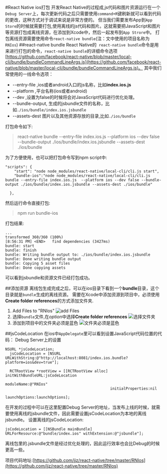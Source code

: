 #React Native ios打包
开发React Native的过程成,js代码和图片资源运行在一个`Debug Server`上，每次更新代码之后只需要使用`command+R`键刷新就可以看到代码的更改，这种方式对于调试来说是非常方便的。
但当我们需要发布App到`App Store`的时候就需要打包,使用离线的js代码和图片。这就需要把JavaScript和图片等资源打包成离线资源，在添加到Xcode中，然后一起发布到`App Strore`中。
打包离线资源需要使用命令`react-native bundle`(注：文中使用的项目名称为`RNIos`)
##react-native bundle
React Native的` react-native bundle`命令是用来进行打包的命令，`react-native bundle`的详细命令选项[https://github.com/facebook/react-native/blob/master/local-cli/bundle/bundleCommandLineArgs.js](https://github.com/facebook/react-native/blob/master/local-cli/bundle/bundleCommandLineArgs.js)。
其中我们常使用的一线命令选项：

* --entry-file ,ios或者android入口的js名称，比如**index.ios.js**
* --platform ,平台名称(ios或者android)
* --dev ,设置为false的时候将会对JavaScript代码进行优化处理。
* --bundle-output, 生成的jsbundle文件的名称，比如`./ios/bundle/index.ios.jsbundle`
* --assets-dest 图片以及其他资源存放的目录,比如`./ios/bundle`

打包命令如下:
> react-native bundle --entry-file index.ios.js  --platform ios --dev false --bundle-output ./ios/bundle/index.ios.jsbundle --assets-dest ./ios/bundle

为了方便使用，也可以把打包命令写到npm script中:
```
"scripts": {
    "start": "node node_modules/react-native/local-cli/cli.js start",
    "bundle-ios":"node node_modules/react-native/local-cli/cli.js bundle --entry-file index.ios.js  --platform ios --dev false --bundle-output ./ios/bundle/index.ios.jsbundle --assets-dest ./ios/bundle"

  },
```
然后运行命令直接打包:
>npm run bundle-ios

打包结果:
```
...
transformed 360/360 (100%)
[8:56:31 PM] <END>   find dependencies (3427ms)
bundle: start
bundle: finish
bundle: Writing bundle output to: ./ios/bundle/index.ios.jsbundle
bundle: Done writing bundle output
bundle: Copying 5 asset files
bundle: Done copying assets
```
可以看到jsbundle和资源文件已经打包成功。


##添加资源
离线包生成完成之后，可以在*ios*目录下看到一个**bundle**目录，这个目录就是`bundle`生成的离线资源。
需要在Xcode中添加资源到项目中，必须使用**Create folder references**的方式添加文件夹.
1.  Add Files to "RNIos"
![add Files](http://upload-images.jianshu.io/upload_images/22188-f509f0b987ef785d.png?imageMogr2/auto-orient/strip%7CimageView2/2/w/1240)
2.  选择`bundle`文件,在*option*中选择**Create folder references**
![选择文件夹](http://upload-images.jianshu.io/upload_images/22188-954ddb1a328133ec.png?imageMogr2/auto-orient/strip%7CimageView2/2/w/1240)
3. 添加到项目中的文件夹必须是蓝色
![文件夹必须是蓝色](http://upload-images.jianshu.io/upload_images/22188-0ed8656c145cd170.png?imageMogr2/auto-orient/strip%7CimageView2/2/w/1240)

##jsCodeLocation
在ios中`AppDelegate`里可以看到设置JavaScript代码位置的代码：
Debug Server上的设置
```
NSURL *jsCodeLocation;
  jsCodeLocation = [NSURL URLWithString:@"http://localhost:8081/index.ios.bundle?platform=ios&dev=true"];

  RCTRootView *rootView = [[RCTRootView alloc] initWithBundleURL:jsCodeLocation
                                                      moduleName:@"RNIos"
                                               initialProperties:nil
                                                   launchOptions:launchOptions];
```
在开发的过程中可以在这里配置Debug Server的地址，当发布上线的时候，就需要使用离线的jsbundle文件，因此需要设置jsCodeLocation为本地的离线jsbundle。
设置离线的jsCodeLocation:
```
jsCodeLocation = [[NSBundle mainBundle] URLForResource:@"bundle/index.ios" withExtension:@"jsbundle"];
```
离线包里的.jsbundle文件是经过优化处理的，因此运行效率也会比Debug的时候更高一些。

项目代码地址:[https://github.com/jjz/react-native/tree/master/RNIos](https://github.com/jjz/react-native/tree/master/RNIos)


